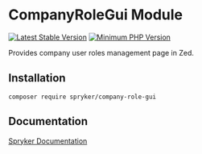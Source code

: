 # CompanyRoleGui Module
[![Latest Stable Version](https://poser.pugx.org/spryker/company-role-gui/v/stable.svg)](https://packagist.org/packages/spryker/company-role-gui)
[![Minimum PHP Version](https://img.shields.io/badge/php-%3E%3D%207.3-8892BF.svg)](https://php.net/)

Provides company user roles management page in Zed.

## Installation

```
composer require spryker/company-role-gui
```

## Documentation

[Spryker Documentation](https://academy.spryker.com/developing_with_spryker/module_guide/modules.html)
